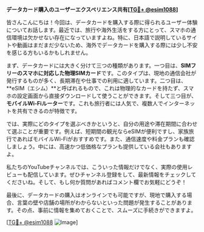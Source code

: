 **データカード購入のユーザーエクスペリエンス共有[[TG💪+ @esim1088](https://t.me/s/esim1088)]**

皆さんこんにちは！今回は、データカードを購入する際に得られるユーザー体験についてお話します。最近では、旅行や海外生活をする方にとって、スマホの通信環境は欠かせない存在になっていますよね。特に、日本語で説明しているサイトや動画はまだまだ少ないため、海外でデータカードを購入する際には少し不安を感じる方もいるかもしれません。

まず、データカードには大きく分けて三つの種類があります。一つ目は、**SIMフリーのスマホに対応した物理SIMカード**です。このタイプは、現地の通信会社が発行するものが多く、長期滞在や仕事での利用に適しています。二つ目は、**eSIM（エシム）**と呼ばれるもので、これは物理的なカードを持たず、スマホの設定画面から直接ダウンロードして使うことができます。そして三つ目が、**モバイルWi-Fiルーター**です。これも旅行者には人気で、複数人でインターネットを共有できるのが特徴です。

では、実際にどのタイプを選ぶべきかというと、自分の用途や滞在期間に合わせて選ぶことが重要です。例えば、短期間の観光ならeSIMが便利ですし、家族旅行であればモバイルWi-Fiがおすすめです。また、通信速度や料金プランも確認しましょう。中には、高速かつ低価格なプランも提供している会社もありますよ。

私たちのYouTubeチャンネルでは、こういった情報だけでなく、実際の使用レビューも配信しています。ぜひチャンネル登録をして、最新情報をチェックしてくださいね。そして、もし何か質問があればコメント欄でお気軽にどうぞ！

最後に、データカードの購入はオンラインでも可能ですが、現地で購入する場合、言葉の壁や店舗の場所がわからないといった問題が発生することがあります。その点、事前に情報を集めておくことで、スムーズに手続きができますよ。

[[TG💪+ @esim1088](https://t.me/s/esim1088) ![Image](https://i.postimg.cc/Y0z9fWf4/image.png)]